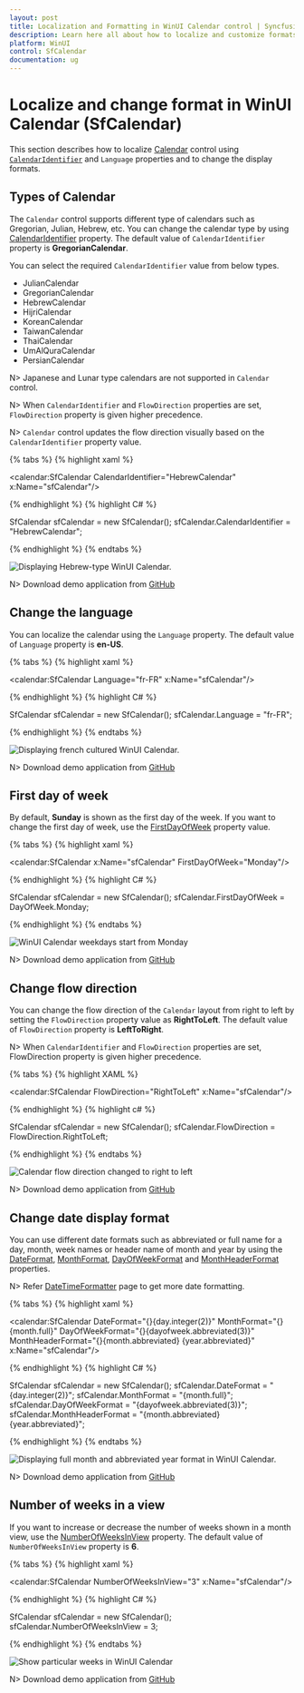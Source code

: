 ```yaml
---
layout: post
title: Localization and Formatting in WinUI Calendar control | Syncfusion
description: Learn here all about how to localize and customize formats in Calendar (SfCalendar) control and more.
platform: WinUI
control: SfCalendar
documentation: ug
---
```


# Localize and change format in WinUI Calendar (SfCalendar)

This section describes how to localize [Calendar](https://help.syncfusion.com/cr/winui/Syncfusion.UI.Xaml.Calendar.SfCalendar.html) control using [`CalendarIdentifier`](https://help.syncfusion.com/cr/winui/Syncfusion.UI.Xaml.Calendar.SfCalendar.html#Syncfusion_UI_Xaml_Calendar_SfCalendar_CalendarIdentifier) and `Language` properties and to change the display formats.

## Types of Calendar

The `Calendar` control supports different type of calendars such as Gregorian, Julian, Hebrew, etc. You can change the calendar type by using [CalendarIdentifier](https://help.syncfusion.com/cr/winui/Syncfusion.UI.Xaml.Calendar.SfCalendar.html#Syncfusion_UI_Xaml_Calendar_SfCalendar_CalendarIdentifier) property. The default value of `CalendarIdentifier` property is **GregorianCalendar**.

You can select the required `CalendarIdentifier` value from below types.

 * JulianCalendar
 * GregorianCalendar
 * HebrewCalendar
 * HijriCalendar
 * KoreanCalendar
 * TaiwanCalendar
 * ThaiCalendar
 * UmAlQuraCalendar
 * PersianCalendar

N> Japanese and Lunar type calendars are not supported in `Calendar` control.

N> When `CalendarIdentifier` and `FlowDirection` properties are set, `FlowDirection` property is given higher precedence.

N> `Calendar` control updates the flow direction visually based on the `CalendarIdentifier` property value.

{% tabs %}
{% highlight xaml %}

<calendar:SfCalendar CalendarIdentifier="HebrewCalendar"
                     x:Name="sfCalendar"/>

{% endhighlight %}
{% highlight C# %}

SfCalendar sfCalendar = new SfCalendar();
sfCalendar.CalendarIdentifier = "HebrewCalendar";

{% endhighlight %}
{% endtabs %}

![Displaying Hebrew-type WinUI Calendar.](Getting-Started_images/CalendarIdentifier.png)
 
N> Download demo application from [GitHub](https://github.com/SyncfusionExamples/syncfusion-winui-tools-calendar-examples/blob/main/Samples/Formatting)

## Change the language

You can localize the calendar using the `Language` property. The default value of `Language` property is **en-US**.

{% tabs %}
{% highlight xaml %}

<calendar:SfCalendar Language="fr-FR"
                     x:Name="sfCalendar"/>

{% endhighlight %}
{% highlight C# %}

SfCalendar sfCalendar = new SfCalendar();
sfCalendar.Language = "fr-FR";

{% endhighlight %}
{% endtabs %}

![Displaying french cultured WinUI Calendar.](Getting-Started_images/Language.png)

N> Download demo application from [GitHub](https://github.com/SyncfusionExamples/syncfusion-winui-tools-calendar-examples/blob/main/Samples/Formatting)

## First day of week

By default, **Sunday** is shown as the first day of the week. If you want to change the first day of week, use the [FirstDayOfWeek](https://help.syncfusion.com/cr/winui/Syncfusion.UI.Xaml.Calendar.SfCalendar.html#Syncfusion_UI_Xaml_Calendar_SfCalendar_FirstDayOfWeek) property value.

{% tabs %}
{% highlight xaml %}

<calendar:SfCalendar x:Name="sfCalendar" 
                     FirstDayOfWeek="Monday"/>

{% endhighlight %}
{% highlight C# %}

SfCalendar sfCalendar = new SfCalendar();
sfCalendar.FirstDayOfWeek = DayOfWeek.Monday;

{% endhighlight %}
{% endtabs %}

![WinUI Calendar weekdays start from Monday](Getting-Started_images/first-day-of-week.png)

N> Download demo application from [GitHub](https://github.com/SyncfusionExamples/syncfusion-winui-tools-calendar-examples/blob/main/Samples/Selection)

## Change flow direction

You can change the flow direction of the `Calendar` layout from right to left by setting the `FlowDirection` property value as **RightToLeft**. The default value of `FlowDirection` property is **LeftToRight**.

N> When `CalendarIdentifier` and `FlowDirection` properties are set, FlowDirection property is given higher precedence.

{% tabs %}
{% highlight XAML %}

<calendar:SfCalendar FlowDirection="RightToLeft" 
                     x:Name="sfCalendar"/>

{% endhighlight %}
{% highlight c# %}

SfCalendar sfCalendar = new SfCalendar();
sfCalendar.FlowDirection = FlowDirection.RightToLeft;

{% endhighlight %}
{% endtabs %}

![Calendar flow direction changed to right to left](Getting-Started_images/FlowDirection.png)

N> Download demo application from [GitHub](https://github.com/SyncfusionExamples/syncfusion-winui-tools-calendar-examples/blob/main/Samples/Formatting)

## Change date display format

You can use different date formats such as abbreviated or full name for a day, month, week names or header name of month and year by using the [DateFormat](https://help.syncfusion.com/cr/winui/Syncfusion.UI.Xaml.Calendar.SfCalendar.html#Syncfusion_UI_Xaml_Calendar_SfCalendar_DateFormat), [MonthFormat](https://help.syncfusion.com/cr/winui/Syncfusion.UI.Xaml.Calendar.SfCalendar.html#Syncfusion_UI_Xaml_Calendar_SfCalendar_MonthFormat), [DayOfWeekFormat](https://help.syncfusion.com/cr/winui/Syncfusion.UI.Xaml.Calendar.SfCalendar.html#Syncfusion_UI_Xaml_Calendar_SfCalendar_DayOfWeekFormat) and [MonthHeaderFormat](https://help.syncfusion.com/cr/winui/Syncfusion.UI.Xaml.Calendar.SfCalendar.html#Syncfusion_UI_Xaml_Calendar_SfCalendar_MonthHeaderFormat) properties.

N> Refer [DateTimeFormatter](https://docs.microsoft.com/en-us/uwp/api/windows.globalization.datetimeformatting.datetimeformatter?view=winrt-19041) page to get more date formatting.

{% tabs %}
{% highlight xaml %}

<calendar:SfCalendar DateFormat="{}{day.integer(2)}"
                     MonthFormat="{}{month.full}"
                     DayOfWeekFormat="{}{dayofweek.abbreviated(3)}"
                     MonthHeaderFormat="{}{month.abbreviated} {year.abbreviated}‎"
                     x:Name="sfCalendar"/>

{% endhighlight %}
{% highlight C# %}

SfCalendar sfCalendar = new SfCalendar();
sfCalendar.DateFormat = "{day.integer(2)}";
sfCalendar.MonthFormat = "{month.full}";
sfCalendar.DayOfWeekFormat = "{dayofweek.abbreviated(3)}";
sfCalendar.MonthHeaderFormat = "{month.abbreviated} {year.abbreviated}‎";

{% endhighlight %}
{% endtabs %}

![Displaying full month and abbreviated year format in WinUI Calendar.](Getting-Started_images/dateformat.gif)

N> Download demo application from [GitHub](https://github.com/SyncfusionExamples/syncfusion-winui-tools-calendar-examples/blob/main/Samples/Formatting)

## Number of weeks in a view

If you want to increase or decrease the number of weeks shown in a month view, use the [NumberOfWeeksInView](https://help.syncfusion.com/cr/winui/Syncfusion.UI.Xaml.Calendar.SfCalendar.html#Syncfusion_UI_Xaml_Calendar_SfCalendar_NumberOfWeeksInView) property. The default value of `NumberOfWeeksInView` property is **6**.

{% tabs %}
{% highlight xaml %}

<calendar:SfCalendar NumberOfWeeksInView="3"
                     x:Name="sfCalendar"/>

{% endhighlight %}
{% highlight C# %}

SfCalendar sfCalendar = new SfCalendar();
sfCalendar.NumberOfWeeksInView = 3;

{% endhighlight %}
{% endtabs %}

![Show particular weeks in WinUI Calendar](Getting-Started_images/weeks-in-view.png)

N> Download demo application from [GitHub](https://github.com/SyncfusionExamples/syncfusion-winui-tools-calendar-examples/blob/main/Samples/Selection)

